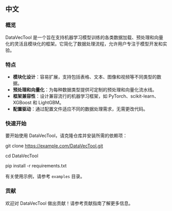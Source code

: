 

## 中文

### 概览
DataVecTool 是一个旨在支持机器学习模型训练的各类数据加载、预处理和向量化的灵活且模块化的框架。它简化了数据处理流程，允许用户专注于模型开发和实验。

### 特点
- **模块化设计**：容易扩展，支持包括表格、文本、图像和视频等不同类型的数据。
- **预处理和向量化**：为每种数据类型提供可定制的预处理和向量化流水线。
- **框架兼容性**：设计兼容流行的机器学习框架，如 PyTorch、scikit-learn、XGBoost 和 LightGBM。
- **配置驱动**：通过配置文件适应不同的数据处理需求，无需更改代码。

### 快速开始
要开始使用 DataVecTool，请克隆仓库并安装所需的依赖项：

git clone https://example.com/DataVecTool.git

cd DataVecTool

pip install -r requirements.txt


有关使用示例，请参考 `examples` 目录。

### 贡献
欢迎对 DataVecTool 做出贡献！请参考贡献指南了解更多信息。

